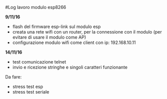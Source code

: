 #Log lavoro modulo esp8266

**9/11/16**

  - flash del firmware esp-link sul modulo esp
  - creata una rete wifi con un router, per la connessione con il modulo (per evitare di usare il modulo come AP)
  - configurazione modulo wifi come client con ip: 192.168.10.11
  
**14/11/16**

  - test comunicazione telnet
  - invio e ricezione stringhe e singoli caratteri funzionante
  
Da fare:
  - stress test esp
  - stress test seriale
